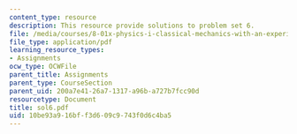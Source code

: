 ```yaml
---
content_type: resource
description: This resource provide solutions to problem set 6.
file: /media/courses/8-01x-physics-i-classical-mechanics-with-an-experimental-focus-fall-2002/10be93a916bff3d609c9743f0d6c4ba5_sol6.pdf
file_type: application/pdf
learning_resource_types:
- Assignments
ocw_type: OCWFile
parent_title: Assignments
parent_type: CourseSection
parent_uid: 200a7e41-26a7-1317-a96b-a727b7fcc90d
resourcetype: Document
title: sol6.pdf
uid: 10be93a9-16bf-f3d6-09c9-743f0d6c4ba5
---
```

